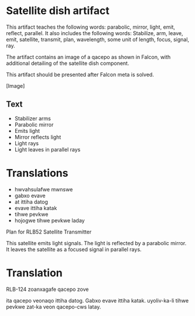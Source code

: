 # Satellite dish artifact

This artifact teaches the following words: parabolic, mirror, light, emit,
reflect, parallel. It also includes the following words: Stabilize, arm, leave,
emit, satellite, transmit, plan, wavelength, some unit of length, focus, signal,
ray.

The artifact contains an image of a qacepo as shown in Falcon, with additional
detailing of the satellite dish component.

This artifact should be presented after Falcon meta is solved. 

[Image]

## Text

* Stabilizer arms
* Parabolic mirror
* Emits light
* Mirror reflects light
* Light rays
* Light leaves in parallel rays

# Translations
* hwvahsulafwe mwnswe
* gabxo evave 
* at ittiha datog
* evave ittiha katak
* tihwe pevkwe
* hojogwe tihwe pevkwe laday

Plan for RLB52 Satellite Transmitter

This satellite emits light signals. The light is reflected by a parabolic
mirror. It leaves the satellite as a focused signal in parallel rays.

# Translation
RLB-124 zoanxagafe qacepo zove 

ita qacepo veonaqo ittiha datog. Gabxo evave ittiha katak. uyoliv-ka-li tihwe
pevkwe zat-ka veon qacepo-cws latay.


